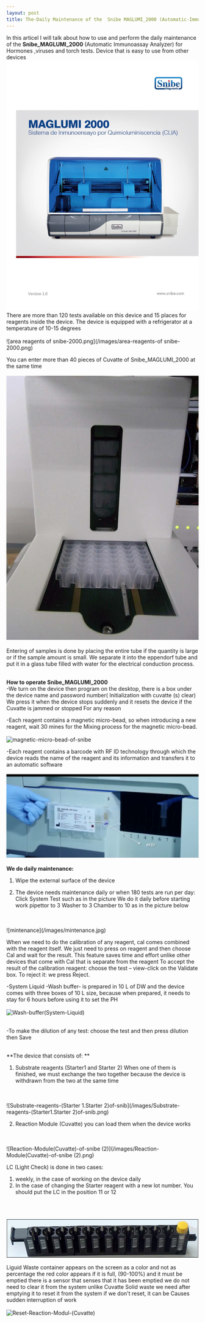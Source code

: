```yaml
---
layout: post
title: The-Daily Maintenance of the  Snibe MAGLUMI_2000 (Automatic-Immunoassay-Analyzer)
---
```


In this articel I will talk about how to use and perform the daily maintenance of the **Snibe_MAGLUMI_2000** (Automatic Immunoassay Analyzer) for Hormones ,viruses and torch tests. Device that is easy to use from other devices
![Maglumi Snibe 2000](/images/Maglumi-2000.jpg)
There are more than 120 tests available on this device and 15 places for reagents inside the device. The device is equipped with a refrigerator at a temperature of 10-15 degrees
<br>
<br>
![area reagents of snibe-2000.png](/images/area-reagents-of snibe-2000.png)

You can enter more than 40 pieces of Cuvatte of Snibe_MAGLUMI_2000 at the same time
<br>
<br>
![reaction-modules-of-snibe-2000](/images/reaction-modules-of-snibe-2000.png)
<br>
<br>
Entering of samples is done by placing the entire tube if the quantity is large or if the sample amount is small. We separate it into the eppendorf tube and put it in a glass tube filled with water for the electrical conduction process.
<br>
<br>

**How to operate Snibe_MAGLUMI_2000**
<br>
-We turn on the device then program on the desktop, there is a box under the device name and password number( Initialization with cuvatte (s) clear) We press it when the device stops suddenly and it resets the device if the Cuvatte is jammed or stopped For any reason

-Each reagent contains a magnetic micro-bead, so when introducing a new reagent, wait 30 mines for the Mixing process for the magnetic micro-bead.
<br>
<br>
![magnetic-micro-bead-of-snibe](/images/magnetic-micro-bead-of-snibe.png)


-Each reagent contains a barcode with RF ID technology through which the device reads the name of the reagent and its information and transfers it to an automatic software
<br>
<br>
![RF-ID-of-snibe-2000](/images/RF-ID-of-snibe-2000.png)
<br>
<br>
**We do daily maintenance:**

1. Wipe the external surface of the device
  
2. The device needs maintenance daily or when 180 tests are run per day:
  Click System Test such as in the picture We do it daily before starting work
  pipettor to 3
  Washer to 3
  Chamber to 10 as in the picture below
  <br>
  <br>
  ![mintenance](/images/mintenance.jpg)
  
  When we need to do the calibration of any reagent, cal comes combined with the reagent itself.
  We just need to press on reagent and then choose Cal and wait for the result. This feature saves time and effort unlike other devices that come with Cal that is separate from the reagent
 To accept the result of the calibration reagent:
 choose the test – view-click on the Validate box. 
To reject it: we press Reject.

-System Liquid -Wash buffer- is prepared in 10 L of DW and the device comes with three boxes of 10 L size, because when prepared, it needs to stay for 6 hours before using it to set the PH
<br>
<br>
![Wash-buffer(System-Liquid)](/images/Wash-buffer(System-Liquid).png)
<br>
<br>

-To make the dilution of any test:
 choose the test and then press dilution then Save
 <br>
 <br>

**The device that consists of: **

1. Substrate reagents (Starter1 and Starter 2) When one of them is finished, we must exchange the two together because the device is withdrawn from the two at the same time
 <br>
 <br>
![Substrate-reagents-(Starter 1.Starter 2)of-snib](/images/Substrate-reagents-(Starter1.Starter 2)of-snib.png)

2. Reaction Module (Cuvatte) you can load them when the device works
<br>
<br>
![Reaction-Module(Cuvatte)-of-snibe  (2)](/images/Reaction-Module(Cuvatte)-of-snibe  (2).png)


LC (Light Check) is done in two cases: 


1. weekly, in the case of working on the device daily
2. In the case of changing the Starter reagent with a new lot number. 
  You should put the LC in the position 11 or 12
  <br>
  <br>
  
![Rak-sample-of-snibe-2000](/images/Rak-sample-of-snibe-2000.png)
<br>
  
  
  Liguid Waste container appears on the screen as a color and not as percentage
  the red color appears if it is full, (90-100%)
  and it must be emptied
  there is a sensor that senses that it has been emptied 
  we do not need to clear it from the system unlike Cuvatte Solid waste we need after emptying it to reset it from the system if we don't reset, it can be Causes sudden interruption of work
  <br>
  <br>
  ![Reset-Reaction-Modul-(Cuvatte)](/images/Reset-Reaction-Modul-(Cuvatte).jpg)
  
  
